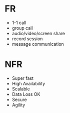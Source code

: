 # FR
- 1-1 call
- group call
- audio/video/screen share
- record session
- message communication


# NFR
- Super fast
- High Availability
- Scalable
- Data Loss OK
- Secure
- Agility
